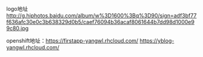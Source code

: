 logo地址
http://g.hiphotos.baidu.com/album/w%3D1600%3Bq%3D90/sign=adf3bf77f636afc30e0c3b638329d0b5/caef76094b36acaf8061644b7dd98d1000e99c80.jpg


openshift地址：https://firstapp-yangwl.rhcloud.com/
		https://yblog-yangwl.rhcloud.com/
